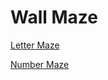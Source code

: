 # Wall Maze

[Letter Maze](https://docs.google.com/document/d/1FJbm45Qgdrhzo7OEKFUeHcoCXd6lpmJGFsXBY9FJAwg)

[Number Maze](https://docs.google.com/document/d/1sA8sdQdyHRWd2o3tlYtQq5YyTuyWVMdEmJIy9G1ZVHo)
